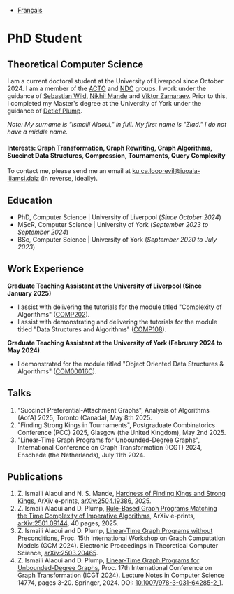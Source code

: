 - [Français](/fr/)

# PhD Student
## Theoretical Computer Science

I am a current doctoral student at the University of Liverpool since October 2024. I am a member of the [ACTO](https://intranet.csc.liv.ac.uk/research/acto/) and [NDC](https://www.liverpool.ac.uk/computer-science/research/research-groups/net/) groups. I work under the guidance of [Sebastian Wild](https://www.wild-inter.net/), [Nikhil Mande](https://mande-nikhil.github.io/) and [Viktor Zamaraev](https://www.victorzamaraev.com/). Prior to this, I completed my Master's degree at the University of York under the guidance of [Detlef Plump](https://www-users.york.ac.uk/~djp10/).

*Note: My surname is "Ismaili Alaoui," in full. My first name is "Ziad." I do not have a middle name.*

#### Interests: Graph Transformation, Graph Rewriting, Graph Algorithms, Succinct Data Structures, Compression, Tournaments, Query Complexity

To contact me, please send me an email at ku.ca.looprevil@iuoala-iliamsi.daiz (in reverse, ideally).

## Education
- PhD, Computer Science | University of Liverpool (_Since October 2024_)								       		
- MScR, Computer Science	| University of York (_September 2023 to September 2024_)	 			        		
- BSc, Computer Science | University of York (_September 2020 to July 2023_)

## Work Experience
**Graduate Teaching Assistant at the University of Liverpool (Since January 2025)**
- I assist with delivering the tutorials for the module titled "Complexity of Algorithms" ([COMP202](https://www.liverpool.ac.uk/info/portal/pls/portal/tulwwwmerge.mergepage?p_template=m_cs&p_tulipproc=moddets&p_params=%3Fp_module_id%3D199252)).
- I assist with demonstrating and delivering the tutorials for the module titled "Data Structures and Algorithms" ([COMP108](https://www.liverpool.ac.uk/info/portal/pls/portal/tulwwwmerge.mergepage?p_template=m_cs&p_tulipproc=moddets&p_params=%3Fp_module_id%3D189059)).

**Graduate Teaching Assistant at the University of York (February 2024 to May 2024)**
- I demonstrated for the module titled "Object Oriented Data Structures & Algorithms" ([COM00016C](https://www.york.ac.uk/students/studying/manage/programmes/module-catalogue/module/COM00016C/latest)).

## Talks
1. "Succinct Preferential-Attachment Graphs", Analysis of Algorithms (AofA) 2025, Toronto (Canada), May 8th 2025.
2. "Finding Strong Kings in Tournaments", Postgraduate Combinatorics Conference (PCC) 2025, Glasgow (the United Kingdom), May 2nd 2025.
3. "Linear-Time Graph Programs for Unbounded-Degree Graphs", International Conference on Graph Transformation (ICGT) 2024, Enschede (the Netherlands), July 11th 2024.

## Publications
1. Z. Ismaili Alaoui and N. S. Mande, [Hardness of Finding Kings and Strong Kings](https://arxiv.org/pdf/2504.19386), ArXiv e-prints, [arXiv:2504.19386](https://arxiv.org/pdf/2504.19386), 2025.
2. Z. Ismaili Alaoui and D. Plump, [Rule-Based Graph Programs Matching the Time Complexity of Imperative Algorithms](https://arxiv.org/abs/2501.09144), ArXiv e-prints, [arXiv:2501.09144](https://arxiv.org/abs/2501.09144), 40 pages, 2025.
3. Z. Ismaili Alaoui and D. Plump, [Linear-Time Graph Programs without Preconditions](https://arxiv.org/pdf/2503.20465), Proc. 15th International Workshop on Graph Computation Models (GCM 2024). Electronic Proceedings in Theoretical Computer Science, [arXiv:2503.20465](https://arxiv.org/pdf/2503.20465).
4. Z. Ismaili Alaoui and D. Plump, [Linear-Time Graph Programs for Unbounded-Degree Graphs](https://link.springer.com/chapter/10.1007/978-3-031-64285-2_1), Proc. 17th International Conference on Graph Transformation (ICGT 2024). Lecture Notes in Computer Science 14774, pages 3-20. Springer, 2024. DOI: [10.1007/978-3-031-64285-2_1](https://link.springer.com/chapter/10.1007/978-3-031-64285-2_1).
